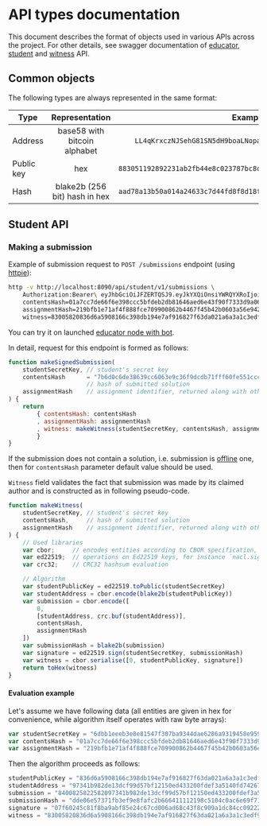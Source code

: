 # API types documentation

This document describes the format of objects used in various APIs across the project.
For other details, see swagger documentation of [educator][educator-swagger], [student][student-swagger] and [witness][witness-swagger] API.

## Common objects

The following types are always represented in the same format:

| Type       | Representation                | Example                                                            |
| ----       | :--------------:              | :-------:                                                          |
| Address    | base58 with bitcoin alphabet  | `LL4qKrxczNJSehG81SN5dH9boaLNopasSSNaz4a7CKdULH7G7itzcV3j`         |
| Public key | hex                           | `883051192892231ab2fb44e8c023787bc8c41558e44d8c8ef3744859c5e1cf14` |
| Hash       | blake2b (256 bit) hash in hex | `aad78a13b50a014a24633c7d44fd8f8d18f67bbb3fa9cbcedf834ac899759dcd` |

## Student API

### Making a submission

Example of submission request to `POST /submissions` endpoint (using [httpie][httpie]):

```bash
http -v http://localhost:8090/api/student/v1/submissions \
    Authorization:Bearer\ eyJhbGciOiJFZERTQSJ9.eyJkYXQiOnsiYWRQYXRoIjoiL2FwaS9zdHVkZW50L3YxL3N1Ym1pc3Npb25zIiwiYWRUaW1lIjoiMjAyNS0wOC0xMFQxMzoxNTo0MC40NjE5OTgxMzZaIn19.N2pXrr6k9FlFXCaCU7fND1_93vqj52OmB0_9tqLF6Jxf0R-l0nOADBNHqYphdMAkb-u7F07lNEPigAUO0pcXDg \
    contentsHash=01a7cc7de66f6e398ccc5bfdeb2db81646aed6e43f90f7333d9a06ba205b7f74 \
    assignmentHash=219bfb1e71af4f888fce709900862b4467f45b42b0603a56e9428cb3e8eb8940 \
    witness=83005820836d6a5908166c398db194e7af916827f63da021a6a3a1c3edf9ced6608adf2b584007f60245c81f8ba9abf85e24c67cd006ad68c43f8c909a1dc84cc09222937ffde1a9785e2cb0ccfacf582f73f88426fbfb0393c8dc9136bc1b5861a65adca005
```
You can try it on launched [educator node with bot](/educator/README.md#scripts).

In detail, request for this endpoint is formed as follows:

```javascript
function makeSignedSubmission(
    studentSecretKey, // student's secret key
    contentsHash      = "7b6d0c6de38639cc6063e9c36f9dcdb71fff60fe551ccc757246a3bf2fa00f37",
                      // hash of submitted solution
    assignmentHash    // assignment identifier, returned along with other information about an assignment
) {
    return
        { contentsHash: contentsHash
        , assignmentHash: assignmentHash
        , witness: makeWitness(studentSecretKey, contentsHash, assignmentHash)
        }
}
```

If the submission does not contain a solution, i.e. submission is [offline][educator-spec] one, then for `contentsHash` parameter default value should be used.

`Witness` field validates the fact that submission was made by its claimed author and is constructed as in following pseudo-code.

```javascript
function makeWitness(
    studentSecretKey, // student's secret key
    contentsHash,     // hash of submitted solution
    assignmentHash    // assignment identifier, returned along with other information about an assignment
) {
    // Used libraries
    var cbor;     // encodes entities according to CBOR specification, see also ??? (TODO: DSCP-267)
    var ed22519;  // operations on Ed22519 keys, for instance `nacl.sign.keyPair`
    var crc32;    // CRC32 hashsum evaluation

    // Algorithm
    var studentPublicKey = ed22519.toPublic(studentSecretKey)
    var studentAddress = cbor.encode(blake2b(studentPublicKey))
    var submission = cbor.encode([
        0,
        [studentAddress, crc.buf(studentAddress)],
        contentsHash,
        assignmentHash
    ])
    var submissionHash = blake2b(submission)
    var signature = ed22519.sign(studentSecretKey, submissionHash)
    var witness = cbor.serialise([0, studentPublicKey, signature])
    return toHex(witness)
}
```

#### Evaluation example

Let's assume we have following data (all entities are given in hex for convenience, while algorithm itself operates with raw byte arrays):

```javascript
var studentSecretKey = "6dbb1eeeb3e8e81547f307ba9344dae6286a9319458e9596f2ffc43670d5c648"
var contentsHash = "01a7cc7de66f6e398ccc5bfdeb2db81646aed6e43f90f7333d9a06ba205b7f74"
var assignmentHash = "219bfb1e71af4f888fce709900862b4467f45b42b0603a56e9428cb3e8eb8940"
```

Then the algorithm proceeds as follows:

```javascript
studentPublicKey = "836d6a5908166c398db194e7af916827f63da021a6a3a1c3edf9ced6608adf2b"
studentAddress = "97341b982de13dcf99d57bf12150ed433200fdef3a5140fd74267a9ae4748a72"
submission = "8400825822582097341b982de13dcf99d57bf12150ed433200fdef3a5140fd74267a9ae4748a721a7b637e56582001a7cc7de66f6e398ccc5bfdeb2db81646aed6e43f90f7333d9a06ba205b7f745820219bfb1e71af4f888fce709900862b4467f45b42b0603a56e9428cb3e8eb8940"
submissionHash = "dde06e57371fb3ef9e8fafc2b666411112198c5104c0ac6e69f714a65ed7ba0a"
signature = "07f60245c81f8ba9abf85e24c67cd006ad68c43f8c909a1dc84cc09222937ffde1a9785e2cb0ccfacf582f73f88426fbfb0393c8dc9136bc1b5861a65adca005"
witness = "83005820836d6a5908166c398db194e7af916827f63da021a6a3a1c3edf9ced6608adf2b584007f60245c81f8ba9abf85e24c67cd006ad68c43f8c909a1dc84cc09222937ffde1a9785e2cb0ccfacf582f73f88426fbfb0393c8dc9136bc1b5861a65adca005"
```

[httpie]: https://httpie.org/
[educator-spec]: /specs/disciplina/educator/api/spec.org
[educator-swagger]: /specs/disciplina/educator/api/educator.yaml
[student-swagger]: /specs/disciplina/educator/api/student.yaml
[witness-swagger]: /specs/disciplina/witness/api/witness.yaml
